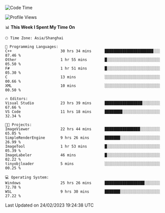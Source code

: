 <!--START_SECTION:waka-->
![Code Time](http://img.shields.io/badge/Code%20Time-694%20hrs%2021%20mins-blue)

![Profile Views](http://img.shields.io/badge/Profile%20Views-1-blue)

📊 **This Week I Spent My Time On** 

```text
🕑︎ Time Zone: Asia/Shanghai

💬 Programming Languages: 
C++                      30 hrs 34 mins      ██████████████████████░░░   87.46 % 
Other                    1 hr 55 mins        █░░░░░░░░░░░░░░░░░░░░░░░░   05.50 % 
F#                       1 hr 51 mins        █░░░░░░░░░░░░░░░░░░░░░░░░   05.30 % 
C                        13 mins             ░░░░░░░░░░░░░░░░░░░░░░░░░   00.66 % 
XML                      10 mins             ░░░░░░░░░░░░░░░░░░░░░░░░░   00.50 % 

🔥 Editors: 
Visual Studio            23 hrs 39 mins      █████████████████░░░░░░░░   67.66 % 
VS Code                  11 hrs 18 mins      ████████░░░░░░░░░░░░░░░░░   32.34 % 

🐱‍💻 Projects: 
ImageViewer              22 hrs 44 mins      ████████████████░░░░░░░░░   65.05 % 
SimpleRenderEngine       9 hrs 26 mins       ███████░░░░░░░░░░░░░░░░░░   26.99 % 
ImageTool                1 hr 53 mins        █░░░░░░░░░░░░░░░░░░░░░░░░   05.39 % 
ImageLabeler             46 mins             █░░░░░░░░░░░░░░░░░░░░░░░░   02.22 % 
tinyobjloader            5 mins              ░░░░░░░░░░░░░░░░░░░░░░░░░   00.25 % 

💻 Operating System: 
Windows                  25 hrs 26 mins      ██████████████████░░░░░░░   72.78 % 
WSL                      9 hrs 30 mins       ███████░░░░░░░░░░░░░░░░░░   27.22 % 
```


 Last Updated on 24/02/2023 19:24:38 UTC
<!--END_SECTION:waka-->